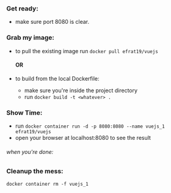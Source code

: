 <p align="center"></p>

### Get ready:
- make sure port 8080 is clear.

### Grab my image:
- to pull the existing image
  run `docker pull efrat19/vuejs`
  #### OR
  
- to build from the local Dockerfile:
  - make sure you're inside the project directory
  -  run `docker build -t <whatever> .`
  
### Show Time:
- run `docker container run -d -p 8080:8080 --name vuejs_1 efrat19/vuejs`
- open your browser at localhost:8080 to see the result


###### when you're done:
### Cleanup the mess:
`docker container rm -f vuejs_1`
